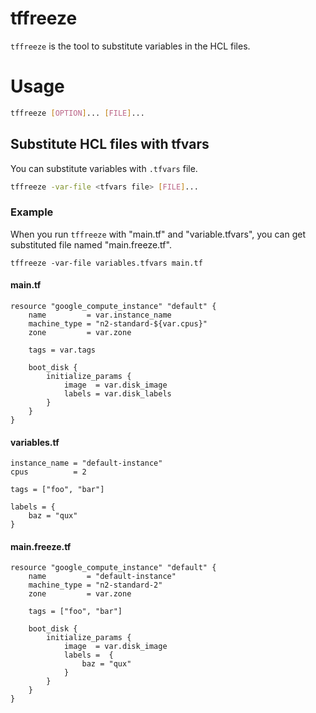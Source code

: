 # tffreeze

`tffreeze` is the tool to substitute variables in the HCL files.

# Usage
``` bash
tffreeze [OPTION]... [FILE]...
```

## Substitute HCL files with tfvars
You can substitute variables with `.tfvars` file.

``` bash
tffreeze -var-file <tfvars file> [FILE]...
```

### Example
When you run `tffreeze` with "main.tf" and "variable.tfvars", you can get
substituted file named "main.freeze.tf".

```
tffreeze -var-file variables.tfvars main.tf
```

#### main.tf
``` hcl
resource "google_compute_instance" "default" {
    name         = var.instance_name
    machine_type = "n2-standard-${var.cpus}"
    zone         = var.zone

    tags = var.tags

    boot_disk {
        initialize_params {
            image  = var.disk_image
            labels = var.disk_labels
        }
    }
}
```

#### variables.tf
``` hcl
instance_name = "default-instance"
cpus          = 2

tags = ["foo", "bar"]

labels = {
    baz = "qux"
}
```

#### main.freeze.tf
``` hcl
resource "google_compute_instance" "default" {
    name         = "default-instance"
    machine_type = "n2-standard-2"
    zone         = var.zone

    tags = ["foo", "bar"]

    boot_disk {
        initialize_params {
            image  = var.disk_image
            labels =  {
                baz = "qux"
            }
        }
    }
}
```
